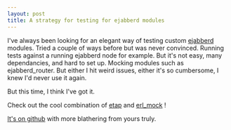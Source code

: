 ```yaml
---
layout: post
title: A strategy for testing for ejabberd modules
---
```

I've always been looking for an elegant way of testing custom <a href="http://github.com/processone/ejabberd/">ejabberd</a> modules.
Tried a couple of ways before but was never convinced. Running tests against a running ejabberd node for example. But it's not easy, many dependancies, and hard to set up. Mocking modules such as ejabberd_router. But either I hit weird issues, either it's so cumbersome, I knew I'd never use it again.

But this time, I think I've got it.

Check out the cool combination of <a href="http://github.com/ngerakines/etap">etap</a> and <a href="http://github.com/charpi/erl_mock">erl_mock</a> !

<a href="http://github.com/cstar/ejabberd_testing">It's on github</a> with more blathering from yours truly.      
